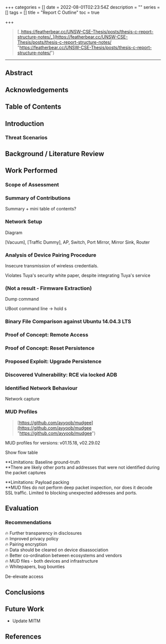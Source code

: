 +++
categories = []
date = 2022-08-01T02:23:54Z
description = ""
series = []
tags = []
title = "Report C Outline"
toc = true

+++
> [_https://featherbear.cc/UNSW-CSE-Thesis/posts/thesis-c-report-structure-notes/_](https://featherbear.cc/UNSW-CSE-Thesis/posts/thesis-c-report-structure-notes/ "https://featherbear.cc/UNSW-CSE-Thesis/posts/thesis-c-report-structure-notes/")

***

## Abstract

## Acknowledgements

## Table of Contents

## Introduction

### Threat Scenarios

## Background / Literature Review

## Work Performed

### Scope of Assessment

### Summary of Contributions

Summary + mini table of contents?

### Network Setup

Diagram

\[Vacuum\], \[Traffic Dummy\], AP, Switch, Port Mirror, Mirror Sink, Router

### Analysis of Device Pairing Procedure

Insecure transmission of wireless credentials.

Violates Tuya's security white paper, despite integrating Tuya's service

### (Not a result - Firmware Extraction)

Dump command

UBoot command line -> hold s

### Binary File Comparison against Ubuntu 14.04.3 LTS

### Proof of Concept: Remote Access

### Proof of Concept: Reset Persistence

### Proposed Exploit: Upgrade Persistence

### Discovered Vulnerability: RCE via locked ADB

### Identified Network Behaviour

Network capture

### MUD Profiles

> [https://github.com/ayyoob/mudgee](https://github.com/ayyoob/mudgee "https://github.com/ayyoob/mudgee")

MUD profiles for versions: v01.15.18, v02.29.02

Show flow table

**Limitations: Baseline ground-truth  
**There are likely other ports and addresses that were not identified during the packet captures

**Limitations: Payload packing  
**MUD files do not perform deep packet inspection, nor does it decode SSL traffic. Limited to blocking unexpected addresses and ports.

## Evaluation

### Recommendations

🔥 Further transparency in disclosures  
 🔥 Improved privacy policy  
 🔥 Pairing encryption  
 🔥 Data should be cleared on device disassociation  
 🔥 Better co-ordination between ecosystems and vendors  
 🔥 MUD files - both devices and infrastructure  
 🔥 Whitepapers, bug bounties

De-elevate access

## Conclusions

## Future Work

* Update MITM

## References